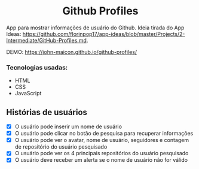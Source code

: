 <h1 align=center >Github Profiles</h1>

App para mostrar informações de usuário do Github. Ideia tirada do App Ideas: https://github.com/florinpop17/app-ideas/blob/master/Projects/2-Intermediate/GitHub-Profiles.md.

DEMO: https://john-maicon.github.io/github-profiles/

### Tecnologias usadas:
  - HTML
  - CSS
  - JavaScript

## Histórias de usuários

-   [x] O usuário pode inserir um nome de usuário
-   [x] O usuário pode clicar no botão de pesquisa para recuperar informações
-   [x] O usuário pode ver o avatar, nome de usuário, seguidores e contagem de repositório do usuário pesquisado
-   [x] O usuário pode ver os 4 principais repositórios do usuário pesquisado
-   [x] O usuário deve receber um alerta se o nome de usuário não for válido